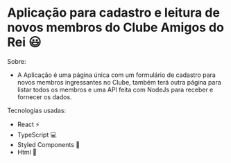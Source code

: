 # Aplicação para cadastro e leitura de novos membros do Clube Amigos do Rei  :smiley:

Sobre:

- A Aplicação é uma página única com um formulário de cadastro para novos membros ingressantes
no Clube, também terá outra página para listar todos os membros e uma API feita com NodeJs 
para receber e fornecer os dados.

Tecnologias usadas:

- React :zap:
- TypeScript :computer:
- Styled Components :nail_care:
- Html :hammer:



